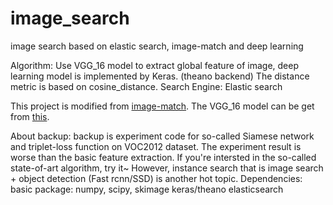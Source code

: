 # image_search
image search based on elastic search, image-match and deep learning

Algorithm: Use VGG_16 model to extract global feature of image, deep learning model is implemented by Keras. (theano backend) The distance metric is based on cosine_distance.
Search Engine: Elastic search

This project is modified from [image-match](https://github.com/ascribe/image-match).
The VGG_16 model can be get from [this](http://files.heuritech.com/weights/vgg16_weights.h5).

About backup: backup is experiment code for so-called Siamese network and triplet-loss function on VOC2012 dataset. The experiment result is worse than the basic feature extraction. If you're intersted in the so-called state-of-art algorithm, try it~ However, instance search that is image search + object detection (Fast rcnn/SSD) is another hot topic.
Dependencies:
  basic package: numpy, scipy, skimage
  keras/theano
  elasticsearch
